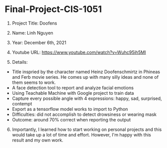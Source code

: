 # Final-Project-CIS-1051

1. Project Title: Doofens

2. Name: Linh Nguyen

3. Year: December 6th, 2021

4. Youtube URL: https://www.youtube.com/watch?v=Wuhc95ih5MI

5. Details:
- Title inspried by the character named Heinz Doofenschmirtz in Phineas and Ferb movie series. He comes up with many silly ideas and none of them seems to work.
- A face detection tool to report and analyze facial emotions
- Using Teachable Machine with Google project to train data
- Capture every possible angle with 4 expressions: happy, sad, surprised, contempt
- Export as a tensorflow model works to import to Python
- Difficulties: did not accomplish to detect drowsiness or wearing mask
- Outcome: around 70% correct when reporting the output

6. Importantly, I learned how to start working on personal projects and this would take up a lot of time and effort. However, I'm happy with this result and my own work.
